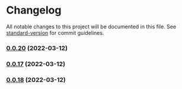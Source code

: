 # Changelog

All notable changes to this project will be documented in this file. See [standard-version](https://github.com/conventional-changelog/standard-version) for commit guidelines.

### [0.0.20](https://github.com/sinkaroid/cabul/compare/v0.0.18...v0.0.20) (2022-03-12)

### [0.0.17](https://github.com/sinkaroid/cabul/compare/v0.0.18...v0.0.17) (2022-03-12)

### [0.0.18](https://github.com/sinkaroid/cabul/compare/v0.0.17...v0.0.18) (2022-03-12)
